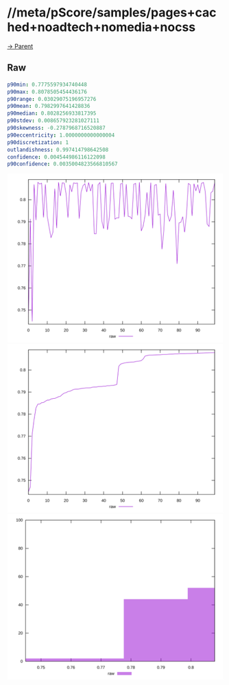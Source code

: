 
# //meta/pScore/samples/pages+cached+noadtech+nomedia+nocss

[→ Parent](../..)


## Raw


```yaml
p90min: 0.7775597934740448
p90max: 0.8078505454436176
p90range: 0.03029075196957276
p90mean: 0.7982997641428836
p90median: 0.8028256933817395
p90stdev: 0.008657923281027111
p90skewness: -0.2787968716520887
p90eccentricity: 1.0000000000000004
p90discretization: 1
outlandishness: 0.997414798642508
confidence: 0.004544986116122098
p90confidence: 0.0035004823566810567

```

![PLOT: raw-values](./raw/values.svg)![PLOT: raw-sorted](./raw/sorted.svg)![PLOT: raw-histogram](./raw/histogram.svg)